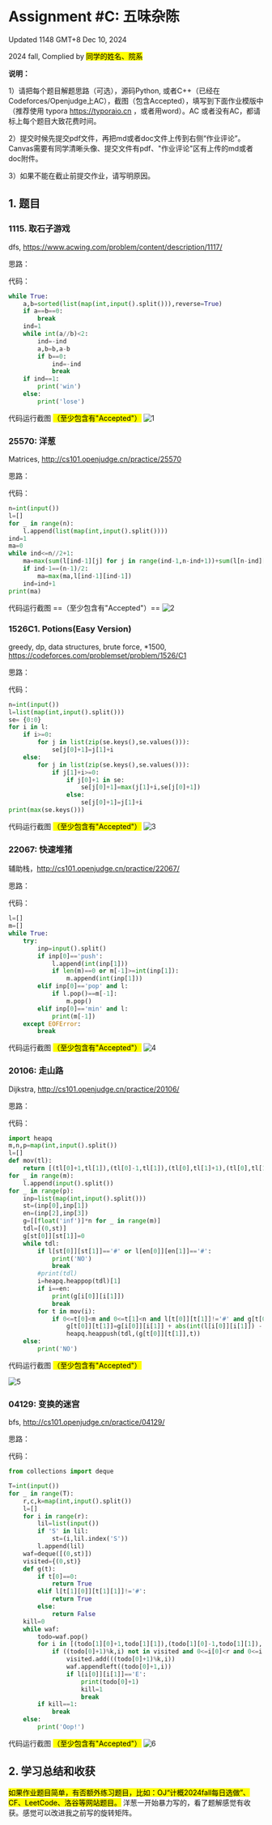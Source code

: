 # Assignment #C: 五味杂陈 

Updated 1148 GMT+8 Dec 10, 2024

2024 fall, Complied by <mark>同学的姓名、院系</mark>



**说明：**

1）请把每个题目解题思路（可选），源码Python, 或者C++（已经在Codeforces/Openjudge上AC），截图（包含Accepted），填写到下面作业模版中（推荐使用 typora https://typoraio.cn ，或者用word）。AC 或者没有AC，都请标上每个题目大致花费时间。

2）提交时候先提交pdf文件，再把md或者doc文件上传到右侧“作业评论”。Canvas需要有同学清晰头像、提交文件有pdf、"作业评论"区有上传的md或者doc附件。

3）如果不能在截止前提交作业，请写明原因。



## 1. 题目

### 1115. 取石子游戏

dfs, https://www.acwing.com/problem/content/description/1117/

思路：



代码：

```python
while True:
    a,b=sorted(list(map(int,input().split())),reverse=True)
    if a==b==0:
        break
    ind=1
    while int(a//b)<2:
        ind=-ind
        a,b=b,a-b
        if b==0:
            ind=-ind
            break
    if ind==1:
        print('win')
    else:
        print('lose')

```



代码运行截图 <mark>（至少包含有"Accepted"）</mark>
![1](1.png)




### 25570: 洋葱

Matrices, http://cs101.openjudge.cn/practice/25570

思路：



代码：

```python
n=int(input())
l=[]
for _ in range(n):
    l.append(list(map(int,input().split())))
ind=1
ma=0
while ind<=n//2+1:
    ma=max(sum(l[ind-1][j] for j in range(ind-1,n-ind+1))+sum(l[n-ind][j] for j in range(ind-1,n-ind+1))+sum(l[i][ind-1] for i in range(ind-1,n-ind+1))+sum(l[i][n-ind] for i in range(ind-1,n-ind+1))-sum(l[i][j] for i in (ind-1,n-ind) for j in (ind-1,n-ind)),ma)
    if ind-1==(n-1)/2:
        ma=max(ma,l[ind-1][ind-1])
    ind=ind+1
print(ma)
```



代码运行截图 ==（至少包含有"Accepted"）==
![2](2.png)




### 1526C1. Potions(Easy Version)

greedy, dp, data structures, brute force, *1500, https://codeforces.com/problemset/problem/1526/C1

思路：



代码：

```python
n=int(input())
l=list(map(int,input().split()))
se= {0:0}
for i in l:
    if i>=0:
        for j in list(zip(se.keys(),se.values())):
            se[j[0]+1]=j[1]+i
    else:
        for j in list(zip(se.keys(),se.values())):
            if j[1]+i>=0:
                if j[0]+1 in se:
                    se[j[0]+1]=max(j[1]+i,se[j[0]+1])
                else:
                    se[j[0]+1]=j[1]+i
print(max(se.keys()))
```



代码运行截图 <mark>（至少包含有"Accepted"）</mark>
![3](3.png)




### 22067: 快速堆猪

辅助栈，http://cs101.openjudge.cn/practice/22067/

思路：



代码：

```python
l=[]
m=[]
while True:
    try:
        inp=input().split()
        if inp[0]=='push':
            l.append(int(inp[1]))
            if len(m)==0 or m[-1]>=int(inp[1]):
                m.append(int(inp[1]))
        elif inp[0]=='pop' and l:
            if l.pop()==m[-1]:
                m.pop()
        elif inp[0]=='min' and l:
            print(m[-1])
    except EOFError:
        break
```



代码运行截图 <mark>（至少包含有"Accepted"）</mark>
![4](4.png)




### 20106: 走山路

Dijkstra, http://cs101.openjudge.cn/practice/20106/

思路：



代码：

```python
import heapq
m,n,p=map(int,input().split())
l=[]
def mov(tl):
    return [(tl[0]+1,tl[1]),(tl[0]-1,tl[1]),(tl[0],tl[1]+1),(tl[0],tl[1]-1)]
for _ in range(m):
    l.append(input().split())
for _ in range(p):
    inp=list(map(int,input().split()))
    st=(inp[0],inp[1])
    en=(inp[2],inp[3])
    g=[[float('inf')]*n for _ in range(m)]
    tdl=[(0,st)]
    g[st[0]][st[1]]=0
    while tdl:
        if l[st[0]][st[1]]=='#' or l[en[0]][en[1]]=='#':
            print('NO')
            break
        #print(tdl)
        i=heapq.heappop(tdl)[1]
        if i==en:
            print(g[i[0]][i[1]])
            break
        for t in mov(i):
            if 0<=t[0]<m and 0<=t[1]<n and l[t[0]][t[1]]!='#' and g[t[0]][t[1]]>g[i[0]][i[1]]+abs(int(l[i[0]][i[1]])-int(l[t[0]][t[1]])):
                g[t[0]][t[1]]=g[i[0]][i[1]] + abs(int(l[i[0]][i[1]]) - int(l[t[0]][t[1]]))
                heapq.heappush(tdl,(g[t[0]][t[1]],t))
    else:
        print('NO')
```



代码运行截图 <mark>（至少包含有"Accepted"）</mark>

![5](5.png)



### 04129: 变换的迷宫

bfs, http://cs101.openjudge.cn/practice/04129/

思路：



代码：

```python
from collections import deque

T=int(input())
for _ in range(T):
    r,c,k=map(int,input().split())
    l=[]
    for i in range(r):
        lil=list(input())
        if 'S' in lil:
            st=(i,lil.index('S'))
        l.append(lil)
    waf=deque([(0,st)])
    visited={(0,st)}
    def g(t):
        if t[0]==0:
            return True
        elif l[t[1][0]][t[1][1]]!='#':
            return True
        else:
            return False
    kill=0
    while waf:
        todo=waf.pop()
        for i in [(todo[1][0]+1,todo[1][1]),(todo[1][0]-1,todo[1][1]),(todo[1][0],todo[1][1]+1),(todo[1][0],todo[1][1]-1)]:
            if ((todo[0]+1)%k,i) not in visited and 0<=i[0]<r and 0<=i[1]<c and g(((todo[0]+1)%k,i)):
                visited.add(((todo[0]+1)%k,i))
                waf.appendleft((todo[0]+1,i))
                if l[i[0]][i[1]]=='E':
                    print(todo[0]+1)
                    kill=1
                    break
        if kill==1:
            break
    else:
        print('Oop!')
```



代码运行截图 <mark>（至少包含有"Accepted"）</mark>
![6](6.png)




## 2. 学习总结和收获

<mark>如果作业题目简单，有否额外练习题目，比如：OJ“计概2024fall每日选做”、CF、LeetCode、洛谷等网站题目。</mark>
洋葱一开始暴力写的，看了题解感觉有收获。感觉可以改进我之前写的旋转矩阵。




